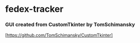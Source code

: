 # fedex-tracker

### GUI created from CustomTkinter by TomSchimansky
[https://github.com/TomSchimansky/CustomTkinter]
